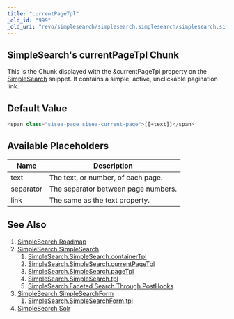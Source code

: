 ```yaml
---
title: "currentPageTpl"
_old_id: "999"
_old_uri: "revo/simplesearch/simplesearch.simplesearch/simplesearch.simplesearch.currentpagetpl"
---
```


## SimpleSearch's currentPageTpl Chunk

This is the Chunk displayed with the &currentPageTpl property on the [SimpleSearch](/extras/simplesearch/simplesearch.simplesearch "SimpleSearch.SimpleSearch") snippet. It contains a simple, active, unclickable pagination link.

## Default Value

``` php
<span class="sisea-page sisea-current-page">[[+text]]</span>
```

## Available Placeholders

| Name      | Description                         |
| --------- | ----------------------------------- |
| text      | The text, or number, of each page.  |
| separator | The separator between page numbers. |
| link      | The same as the text property.      |

## See Also

1. [SimpleSearch.Roadmap](/extras/simplesearch/simplesearch.roadmap)
2. [SimpleSearch.SimpleSearch](/extras/simplesearch/simplesearch.simplesearch)
     1. [SimpleSearch.SimpleSearch.containerTpl](/extras/simplesearch/simplesearch.simplesearch/simplesearch.simplesearch.containertpl)
     2. [SimpleSearch.SimpleSearch.currentPageTpl](/extras/simplesearch/simplesearch.simplesearch/simplesearch.simplesearch.currentpagetpl)
     3. [SimpleSearch.SimpleSearch.pageTpl](/extras/simplesearch/simplesearch.simplesearch/simplesearch.simplesearch.pagetpl)
     4. [SimpleSearch.SimpleSearch.tpl](/extras/simplesearch/simplesearch.simplesearch/simplesearch.simplesearch.tpl)
     5. [SimpleSearch.Faceted Search Through PostHooks](/extras/simplesearch/simplesearch.simplesearch/simplesearch.faceted-search-through-posthooks)
3. [SimpleSearch.SimpleSearchForm](/extras/simplesearch/simplesearch.simplesearchform)
     1. [SimpleSearch.SimpleSearchForm.tpl](/extras/simplesearch/simplesearch.simplesearchform/simplesearch.simplesearchform.tpl)
4. [SimpleSearch.Solr](/extras/simplesearch/simplesearch.solr)